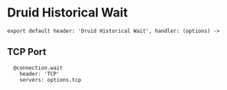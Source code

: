 
# Druid Historical Wait

    export default header: 'Druid Historical Wait', handler: (options) ->

## TCP Port

      @connection.wait
        header: 'TCP'
        servers: options.tcp
